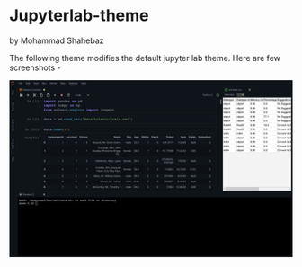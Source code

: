 # Jupyterlab-theme 

by Mohammad Shahebaz

The following theme modifies the default jupyter lab theme. Here are few screenshots - 

![Metro](img/Metro.png)
